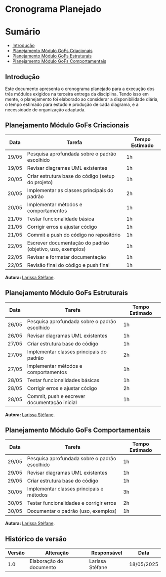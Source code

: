 # Cronograma Planejado

# Sumário
- [Introdução](#Introdução)
- [Planejamento Módulo GoFs Criacionais](#Planejamento-Módulo-MGoFs-Criacionais)
- [Planejamento Módulo GoFs Estruturais](#Planejamento-Módulo-GoFs-Estruturais)
- [Planejamento Módulo GoFs Comportamentais](#Planejamento-Módulo-Modelagem-GoFs-Comportamentais)

## Introdução

Este documento apresenta o cronograma planejado para a execução dos três módulos exigidos na terceira entrega da disciplina. Tendo isso em mente, o planejamento foi elaborado ao considerar a disponibilidade diária, o tempo estimado para estudo e produção de cada diagrama, e a necessidade de organização adaptada.

## Planejamento Módulo GoFs Criacionais

| Data    | Tarefa                                                       | Tempo Estimado |
|---------|-------------------------------------------------------------|----------------|
| 19/05   | Pesquisa aprofundada sobre o padrão escolhido               | 1h             |
| 19/05   | Revisar diagramas UML existentes                             | 1h             |
| 20/05   | Criar estrutura base do código (setup do projeto)           | 1h             |
| 20/05   | Implementar as classes principais do padrão                  | 2h             |
| 20/05   | Implementar métodos e comportamentos                         | 1h             |
| 21/05   | Testar funcionalidade básica                                 | 1h             |
| 21/05   | Corrigir erros e ajustar código                              | 1h             |
| 21/05   | Commit e push do código no repositório                       | 1h             |
| 22/05   | Escrever documentação do padrão (objetivo, uso, exemplos)   | 1h             |
| 22/05   | Revisar e formatar documentação                              | 1h             |
| 22/05   | Revisão final do código e push final                         | 1h             |

<b> Autora: </b> <a href="https://github.com/SkywalkerSupreme">Larissa Stéfane</a>.

## Planejamento Módulo GoFs Estruturais

| Data    | Tarefa                                                       | Tempo Estimado |
|---------|-------------------------------------------------------------|----------------|
| 26/05   | Pesquisa aprofundada sobre o padrão escolhido               | 1h             |
| 26/05   | Revisar diagramas UML existentes                             | 1h             |
| 27/05   | Criar estrutura base do código                               | 1h             |
| 27/05   | Implementar classes principais do padrão                    | 2h             |
| 27/05   | Implementar métodos e comportamentos                         | 1h             |
| 28/05   | Testar funcionalidades básicas                              | 1h             |
| 28/05   | Corrigir erros e ajustar código                              | 2h             |
| 28/05   | Commit, push e escrever documentação inicial                | 1h             |

<b> Autora: </b> <a href="https://github.com/SkywalkerSupreme">Larissa Stéfane</a>.

## Planejamento Módulo GoFs Comportamentais

| Data    | Tarefa                                                       | Tempo Estimado |
|---------|-------------------------------------------------------------|----------------|
| 29/05   | Pesquisa aprofundada sobre o padrão escolhido               | 1h             |
| 29/05   | Revisar diagramas UML existentes                             | 1h             |
| 29/05   | Criar estrutura base do código                               | 1h             |
| 30/05   | Implementar classes principais e métodos                    | 3h             |
| 30/05   | Testar funcionalidades e corrigir erros                     | 2h             |
| 30/05   | Documentar o padrão (uso, exemplos)                          | 1h             |


<b> Autora: </b> <a href="https://github.com/SkywalkerSupreme">Larissa Stéfane</a>.

## Histórico de versão

| Versão | Alteração | Responsável | Data |
| - | - | - | - |
| 1.0 | Elaboração do documento| Larissa Stéfane | 18/05/2025 |
